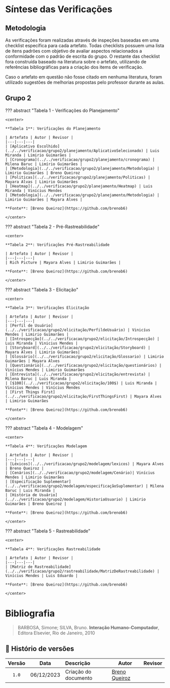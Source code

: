 # Síntese das Verificações

## Metodologia

As verificações foram realizadas através de inspeções baseadas em uma checklist específica para cada
artefato. Todas checklists possuem uma lista de itens padrões com objetivo de avaliar aspectos relacionados
a conformidade com o padrão de escrita do grupo.  O restante das checklist fora construída baseado
na literatura sobre o artefato, utilizando de referências bibliográficas para a criação dos items de verificação.

Caso o artefato em questão não fosse citado em nenhuma literatura, foram utilizado sugestões de melhorias
propostas pelo professor durante as aulas.

## Grupo 2

??? abstract "Tabela 1 - Verificações do Planejamento"

    <center>

    **Tabela 1**: Verificações do Planejamento

    | Artefato | Autor | Revisor |
    |---|---|---|
    | [Aplicativo Escolhido](../../verificacao/grupo2/planejamento/AplicativoSelecionado) | Luis Miranda | Limirio Guimarães |
    | [Cronograma](../../verificacao/grupo2/planejamento/cronograma) | Milena Baruc | Limírio Guimarães |
    | [Metodologia](../../verificacao/grupo2/planejamento/Metodologia) | Limirio Guimarães | Breno Queiroz
    | [Politicas](../../verificacao/grupo2/planejamento/Politicas) | Mayara Alvas | Limirio Guimarães
    | [Heatmap](../../verificacao/grupo2/planejamento/Heatmap) | Luis Miranda | Vinícius Mendes
    | [Metodologia](../../verificacao/grupo2/planejamento/Metodologia) | Limirio Guimarães | Mayara Alves |

    **Fonte**: [Breno Queiroz](https://github.com/brenob6)

    </center>

??? abstract "Tabela 2 - Pré-Rastreabilidade"

    <center>

    **Tabela 2**: Verificações Pré-Rastreabilidade

    | Artefato | Autor | Revisor |
    |---|---|---|
    | Rich Picture | Mayara Alves | Limirio Guimarães |

    **Fonte**: [Breno Queiroz](https://github.com/brenob6)

    </center>

??? abstract "Tabela 3 - Elicitação"

    <center>

    **Tabela 3**: Verificações Elicitação

    | Artefato | Autor | Revisor |
    |---|---|---|
    | [Perfil de Usuário](../../verificacao/grupo2/elicitação/PerfildeUsuário) | Vinicíus Mendes | Limirio Guimarães |
    | [Introspecção](../../verificacao/grupo2/elicitação/Introspecção) | Luis Miranda | Vinicius Mendes |
    | [Storyboard](../../verificacao/grupo2/elicitação/Storyboard) | Mayara Alves | Limirio Guimarães|
    | [Glossário](../../verificacao/grupo2/elicitação/Glossario) | Limirio Guimarães | Mayara Alves
    | [Questionário](../../verificacao/grupo2/elicitação/questionários) | Vinícius Mendes | Limirio Guimarães
    | [Entrevista](../../verificacao/grupo2/elicitação/entrevista) | Milena Baruc | Luis Miranda | 
    | [$100](../../verificacao/grupo2/elicitação/100$) | Luis Miranda | Vinícius Mendes | Vinícius Mendes
    | [First Things First](../../verificacao/grupo2/elicitação/FirstThingsFirst) | Mayara Alves | Limirio Guimarães

    **Fonte**: [Breno Queiroz](https://github.com/brenob6)

    </center>

??? abstract "Tabela 4 - Modelagem"

    <center>

    **Tabela 4**: Verificações Modelagem

    | Artefato | Autor | Revisor |
    |---|---|---|
    | [Léxicos](../../verificacao/grupo2/modelagem/lexicos) | Mayara Alves | Breno Queiroz |
    | [Cenários](../../verificacao/grupo2/modelagem/Cenário)| Vinícius Mendes | Limirio Guimarães
    | [Especificação Suplementar](../../verificacao/grupo2/modelagem/especificaçãoSuplementar) | Milena Baruc | Luis Miranda |
    | [História de Usuário](../../verificacao/grupo2/modelagem/HistoriaUsuario) | Limirio Guimarães | Breno Queiroz |

    **Fonte**: [Breno Queiroz](https://github.com/brenob6)

    </center>


??? abstract "Tabela 5 - Rastreabilidade"

    <center>

    **Tabela 4**: Verificações Rastreabilidade

    | Artefato | Autor | Revisor |
    |---|---|---|
    | [Matriz de Rastreabilidade](../../verificacao/grupo2/rastreabilidade/MatrizDeRastreabilidade) | Vinícius Mendes | Luis Eduardo |

    **Fonte**: [Breno Queiroz](https://github.com/brenob6)

    </center>


# Bibliografia

> BARBOSA, Simone; SILVA, Bruno. **Interação Humano-Computador**, Editora Elsevier, Rio de Janeiro, 2010

## 📑 Histório de versões

| Versão| Data      | Descrição | Autor | Revisor       |
| :-:   | :-:       | :--       | --    | --            |
| `1.0`  |06/12/2023 |Criação do documento|[Breno Queiroz](https://github.com/brenob6)|  [](https://github.com/)|
